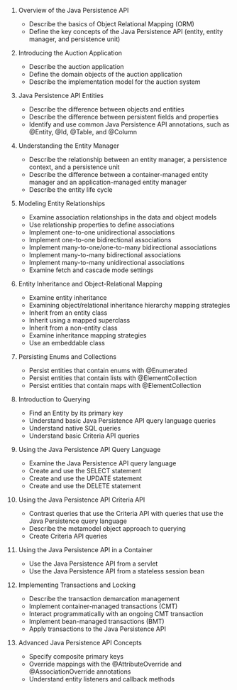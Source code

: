 1. Overview of the Java Persistence API

    * Describe the basics of Object Relational Mapping (ORM)
    * Define the key concepts of the Java Persistence API (entity, entity manager, and persistence unit)

2. Introducing the Auction Application

    * Describe the auction application
    * Define the domain objects of the auction application
    * Describe the implementation model for the auction system

3. Java Persistence API Entities

    * Describe the difference between objects and entities
    * Describe the difference between persistent fields and properties
    * Identify and use common Java Persistence API annotations, such as @Entity, @Id, @Table, and @Column

4. Understanding the Entity Manager

    * Describe the relationship between an entity manager, a persistence context, and a persistence unit
    * Describe the difference between a container-managed entity manager and an application-managed entity manager
    * Describe the entity life cycle

5. Modeling Entity Relationships

    * Examine association relationships in the data and object models
    * Use relationship properties to define associations
    * Implement one-to-one unidirectional associations
    * Implement one-to-one bidirectional associations
    * Implement many-to-one/one-to-many bidirectional associations
    * Implement many-to-many bidirectional associations
    * Implement many-to-many unidirectional associations
    * Examine fetch and cascade mode settings

6. Entity Inheritance and Object-Relational Mapping

    * Examine entity inheritance
    * Examining object/relational inheritance hierarchy mapping strategies
    * Inherit from an entity class
    * Inherit using a mapped superclass
    * Inherit from a non-entity class
    * Examine inheritance mapping strategies
    * Use an embeddable class

7. Persisting Enums and Collections

    * Persist entities that contain enums with @Enumerated
    * Persist entities that contain lists with @ElementCollection
    * Persist entities that contain maps with @ElementCollection

8. Introduction to Querying

    * Find an Entity by its primary key
    * Understand basic Java Persistence API query language queries
    * Understand native SQL queries
    * Understand basic Criteria API queries

9. Using the Java Persistence API Query Language

    * Examine the Java Persistence API query language
    * Create and use the SELECT statement
    * Create and use the UPDATE statement
    * Create and use the DELETE statement

10. Using the Java Persistence API Criteria API

    * Contrast queries that use the Criteria API with queries that use the Java Persistence query language
    * Describe the metamodel object approach to querying
    * Create Criteria API queries

11. Using the Java Persistence API in a Container

    * Use the Java Persistence API from a servlet
    * Use the Java Persistence API from a stateless session bean

12. Implementing Transactions and Locking

    * Describe the transaction demarcation management
    * Implement container-managed transactions (CMT)
    * Interact programmatically with an ongoing CMT transaction
    * Implement bean-managed transactions (BMT)
    * Apply transactions to the Java Persistence API

13. Advanced Java Persistence API Concepts

    * Specify composite primary keys
    * Override mappings with the @AttributeOverride and @AssociationOverride annotations
    * Understand entity listeners and callback methods

